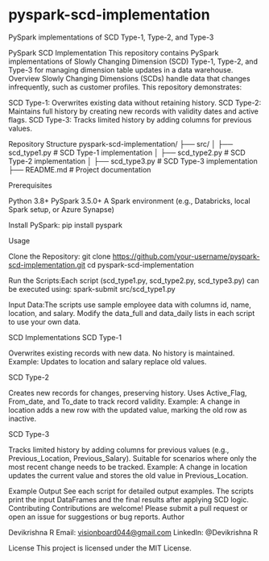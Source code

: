 # pyspark-scd-implementation
PySpark implementations of SCD Type-1, Type-2, and Type-3

PySpark SCD Implementation
This repository contains PySpark implementations of Slowly Changing Dimension (SCD) Type-1, Type-2, and Type-3 for managing dimension table updates in a data warehouse.
Overview
Slowly Changing Dimensions (SCDs) handle data that changes infrequently, such as customer profiles. This repository demonstrates:

SCD Type-1: Overwrites existing data without retaining history.
SCD Type-2: Maintains full history by creating new records with validity dates and active flags.
SCD Type-3: Tracks limited history by adding columns for previous values.

Repository Structure
pyspark-scd-implementation/
├── src/
│   ├── scd_type1.py   # SCD Type-1 implementation
│   ├── scd_type2.py   # SCD Type-2 implementation
│   ├── scd_type3.py   # SCD Type-3 implementation
├── README.md          # Project documentation

Prerequisites

Python 3.8+
PySpark 3.5.0+
A Spark environment (e.g., Databricks, local Spark setup, or Azure Synapse)

Install PySpark:
pip install pyspark

Usage

Clone the Repository:
git clone https://github.com/your-username/pyspark-scd-implementation.git
cd pyspark-scd-implementation


Run the Scripts:Each script (scd_type1.py, scd_type2.py, scd_type3.py) can be executed using:
spark-submit src/scd_type1.py


Input Data:The scripts use sample employee data with columns id, name, location, and salary. Modify the data_full and data_daily lists in each script to use your own data.


SCD Implementations
SCD Type-1

Overwrites existing records with new data.
No history is maintained.
Example: Updates to location and salary replace old values.

SCD Type-2

Creates new records for changes, preserving history.
Uses Active_Flag, From_date, and To_date to track record validity.
Example: A change in location adds a new row with the updated value, marking the old row as inactive.

SCD Type-3

Tracks limited history by adding columns for previous values (e.g., Previous_Location, Previous_Salary).
Suitable for scenarios where only the most recent change needs to be tracked.
Example: A change in location updates the current value and stores the old value in Previous_Location.

Example Output
See each script for detailed output examples. The scripts print the input DataFrames and the final results after applying SCD logic.
Contributing
Contributions are welcome! Please submit a pull request or open an issue for suggestions or bug reports.
Author

Devikrishna R
Email: visionboard044@gmail.com
LinkedIn: @Devikrishna R

License
This project is licensed under the MIT License.

